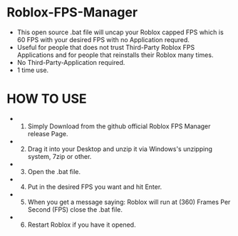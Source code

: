 # Roblox-FPS-Manager
- This open source .bat file will uncap your Roblox capped FPS which is 60 FPS with your desired FPS with no Application requred.
- Useful for people that does not trust Third-Party Roblox FPS Applications and for people that reinstalls their Roblox many times.
- No Third-Party-Application required.
- 1 time use.


# HOW TO USE

- 1. Simply Download from the github official Roblox FPS Manager release Page.
- 2. Drag it into your Desktop and unzip it via Windows's unzipping system, 7zip or other.
- 3. Open the .bat file.
- 4. Put in the desired FPS you want and hit Enter.
- 5. When you get a message saying: Roblox will run at (360) Frames Per Second (FPS) close the .bat file.
- 6. Restart Roblox if you have it opened.
